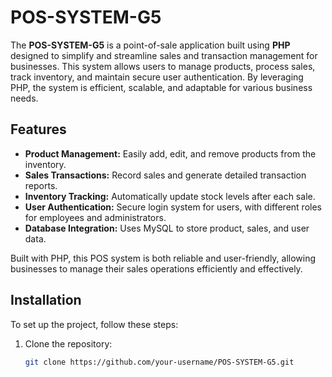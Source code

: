 # POS-SYSTEM-G5

The **POS-SYSTEM-G5** is a point-of-sale application built using **PHP** designed to simplify and streamline sales and transaction management for businesses. This system allows users to manage products, process sales, track inventory, and maintain secure user authentication. By leveraging PHP, the system is efficient, scalable, and adaptable for various business needs.

## Features

- **Product Management:** Easily add, edit, and remove products from the inventory.
- **Sales Transactions:** Record sales and generate detailed transaction reports.
- **Inventory Tracking:** Automatically update stock levels after each sale.
- **User Authentication:** Secure login system for users, with different roles for employees and administrators.
- **Database Integration:** Uses MySQL to store product, sales, and user data.

Built with PHP, this POS system is both reliable and user-friendly, allowing businesses to manage their sales operations efficiently and effectively.

## Installation

To set up the project, follow these steps:

1. Clone the repository:
   ```bash
   git clone https://github.com/your-username/POS-SYSTEM-G5.git
